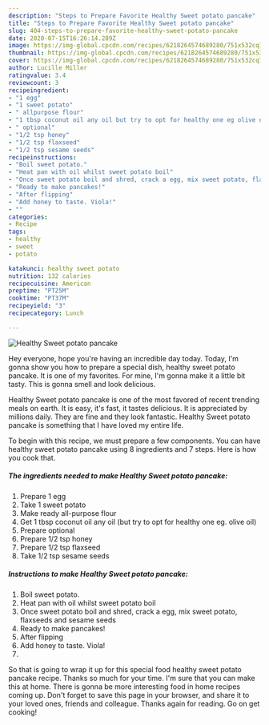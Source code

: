 ```yaml
---
description: "Steps to Prepare Favorite Healthy Sweet potato pancake"
title: "Steps to Prepare Favorite Healthy Sweet potato pancake"
slug: 404-steps-to-prepare-favorite-healthy-sweet-potato-pancake
date: 2020-07-15T16:26:14.289Z
image: https://img-global.cpcdn.com/recipes/6218264574689280/751x532cq70/healthy-sweet-potato-pancake-recipe-main-photo.jpg
thumbnail: https://img-global.cpcdn.com/recipes/6218264574689280/751x532cq70/healthy-sweet-potato-pancake-recipe-main-photo.jpg
cover: https://img-global.cpcdn.com/recipes/6218264574689280/751x532cq70/healthy-sweet-potato-pancake-recipe-main-photo.jpg
author: Lucille Miller
ratingvalue: 3.4
reviewcount: 3
recipeingredient:
- "1 egg"
- "1 sweet potato"
- " allpurpose flour"
- "1 tbsp coconut oil any oil but try to opt for healthy one eg olive oil"
- " optional"
- "1/2 tsp honey"
- "1/2 tsp flaxseed"
- "1/2 tsp sesame seeds"
recipeinstructions:
- "Boil sweet potato."
- "Heat pan with oil whilst sweet potato boil"
- "Once sweet potato boil and shred, crack a egg, mix sweet potato, flaxseeds and sesame seeds"
- "Ready to make pancakes!"
- "After flipping"
- "Add honey to taste. Viola!"
- ""
categories:
- Recipe
tags:
- healthy
- sweet
- potato

katakunci: healthy sweet potato 
nutrition: 132 calories
recipecuisine: American
preptime: "PT25M"
cooktime: "PT37M"
recipeyield: "3"
recipecategory: Lunch

---
```



![Healthy Sweet potato pancake](https://img-global.cpcdn.com/recipes/6218264574689280/751x532cq70/healthy-sweet-potato-pancake-recipe-main-photo.jpg)

Hey everyone, hope you're having an incredible day today. Today, I'm gonna show you how to prepare a special dish, healthy sweet potato pancake. It is one of my favorites. For mine, I'm gonna make it a little bit tasty. This is gonna smell and look delicious.



Healthy Sweet potato pancake is one of the most favored of recent trending meals on earth. It is easy, it's fast, it tastes delicious. It is appreciated by millions daily. They are fine and they look fantastic. Healthy Sweet potato pancake is something that I have loved my entire life.


To begin with this recipe, we must prepare a few components. You can have healthy sweet potato pancake using 8 ingredients and 7 steps. Here is how you cook that.

##### The ingredients needed to make Healthy Sweet potato pancake:

1. Prepare 1 egg
1. Take 1 sweet potato
1. Make ready  all-purpose flour
1. Get 1 tbsp coconut oil any oil (but try to opt for healthy one eg. olive oil)
1. Prepare  optional
1. Prepare 1/2 tsp honey
1. Prepare 1/2 tsp flaxseed
1. Take 1/2 tsp sesame seeds




##### Instructions to make Healthy Sweet potato pancake:

1. Boil sweet potato.
1. Heat pan with oil whilst sweet potato boil
1. Once sweet potato boil and shred, crack a egg, mix sweet potato, flaxseeds and sesame seeds
1. Ready to make pancakes!
1. After flipping
1. Add honey to taste. Viola!
1. 




So that is going to wrap it up for this special food healthy sweet potato pancake recipe. Thanks so much for your time. I'm sure that you can make this at home. There is gonna be more interesting food in home recipes coming up. Don't forget to save this page in your browser, and share it to your loved ones, friends and colleague. Thanks again for reading. Go on get cooking!
